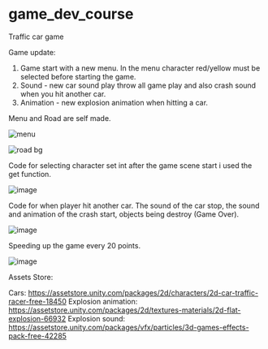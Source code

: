 # game_dev_course

Traffic car game 

Game update: 

1) Game start with a new menu. In the menu character red/yellow must be selected before starting the game.
2) Sound - new car sound play throw all game play and also crash sound when you hit another car.
3) Animation - new explosion animation when hitting a car.         


Menu and Road are self made.

![menu](https://user-images.githubusercontent.com/33149774/81943769-77132380-9604-11ea-9080-604fd5687e1d.png)


![road bg](https://user-images.githubusercontent.com/33149774/81943788-7d090480-9604-11ea-9b14-b7d9818db8ba.png)

Code for selecting character set int after the game scene start i used the get function.

![image](https://user-images.githubusercontent.com/33149774/81946323-e6d6dd80-9607-11ea-9ef5-0cc36e20ac52.png)

Code for when player hit another car. The sound of the car stop, the sound and animation of the crash start,
objects being destroy (Game Over). 

![image](https://user-images.githubusercontent.com/33149774/81946849-8dbb7980-9608-11ea-82a4-ab8b90dd5d0e.png)

Speeding up the game every 20 points.

![image](https://user-images.githubusercontent.com/33149774/81947667-7e88fb80-9609-11ea-862d-24bdbc8fbc10.png)

Assets Store:

Cars: https://assetstore.unity.com/packages/2d/characters/2d-car-traffic-racer-free-18450
Explosion animation: https://assetstore.unity.com/packages/2d/textures-materials/2d-flat-explosion-66932
Explosion sound: https://assetstore.unity.com/packages/vfx/particles/3d-games-effects-pack-free-42285


